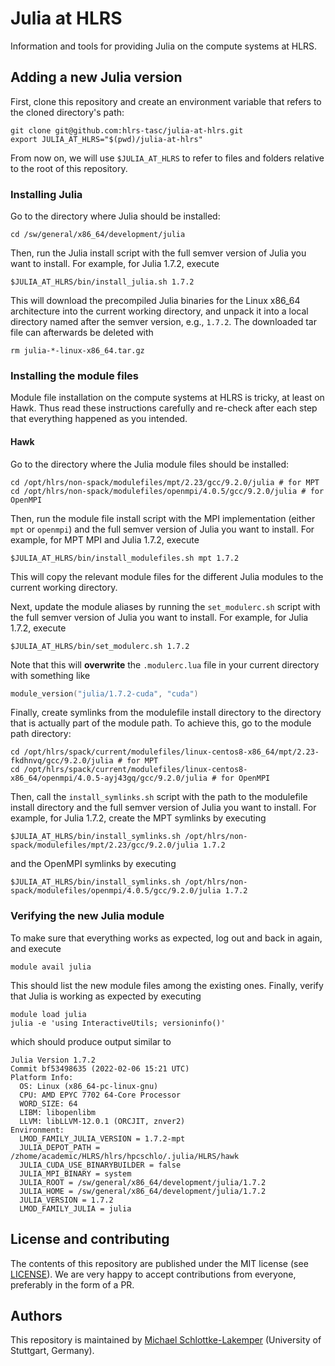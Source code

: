 # Julia at HLRS
Information and tools for providing Julia on the compute systems at HLRS.


## Adding a new Julia version
First, clone this repository and create an environment variable that refers to
the cloned directory's path:
```shell
git clone git@github.com:hlrs-tasc/julia-at-hlrs.git
export JULIA_AT_HLRS="$(pwd)/julia-at-hlrs"
```
From now on, we will use `$JULIA_AT_HLRS` to refer to files and folders relative
to the root of this repository.

### Installing Julia
Go to the directory where Julia should be installed:
```shell
cd /sw/general/x86_64/development/julia
```
Then, run the Julia install script with the full semver version of Julia you want to
install. For example, for Julia 1.7.2, execute
```shell
$JULIA_AT_HLRS/bin/install_julia.sh 1.7.2
```
This will download the precompiled Julia binaries for the Linux x86\_64
architecture into the current working directory, and unpack it into a local
directory named after the semver version, e.g., `1.7.2`. The downloaded tar file
can afterwards be deleted with
```shell
rm julia-*-linux-x86_64.tar.gz
```

### Installing the module files
Module file installation on the compute systems at HLRS is tricky, at least on
Hawk. Thus read these instructions carefully and re-check after each step that
everything happened as you intended.

#### Hawk
Go to the directory where the Julia module files should be installed:
```shell
cd /opt/hlrs/non-spack/modulefiles/mpt/2.23/gcc/9.2.0/julia # for MPT
cd /opt/hlrs/non-spack/modulefiles/openmpi/4.0.5/gcc/9.2.0/julia # for OpenMPI
```

Then, run the module file install script with the MPI implementation (either
`mpt` or `openmpi`) and the full semver version of Julia you want to
install. For example, for MPT MPI and Julia 1.7.2, execute
```shell
$JULIA_AT_HLRS/bin/install_modulefiles.sh mpt 1.7.2
```
This will copy the relevant module files for the different Julia modules to the
current working directory.

Next, update the module aliases by running the `set_modulerc.sh`
script with the full semver version of Julia you want to install. For example,
for Julia 1.7.2, execute
```shell
$JULIA_AT_HLRS/bin/set_modulerc.sh 1.7.2
```
Note that this will **overwrite** the `.modulerc.lua` file in your current
directory with something like
```lua
module_version("julia/1.7.2-cuda", "cuda")
```

Finally, create symlinks from the modulefile install directory to the directory
that is actually part of the module path. To achieve this, go to the module path
directory:
```shell
cd /opt/hlrs/spack/current/modulefiles/linux-centos8-x86_64/mpt/2.23-fkdhnvq/gcc/9.2.0/julia # for MPT
cd /opt/hlrs/spack/current/modulefiles/linux-centos8-x86_64/openmpi/4.0.5-ayj43gq/gcc/9.2.0/julia # for OpenMPI
```
Then, call the `install_symlinks.sh` script with the path to the modulefile
install directory and the full semver version of Julia you want to install. For
example, for Julia 1.7.2, create the MPT symlinks by executing
```shell
$JULIA_AT_HLRS/bin/install_symlinks.sh /opt/hlrs/non-spack/modulefiles/mpt/2.23/gcc/9.2.0/julia 1.7.2
```
and the OpenMPI symlinks by executing
```shell
$JULIA_AT_HLRS/bin/install_symlinks.sh /opt/hlrs/non-spack/modulefiles/openmpi/4.0.5/gcc/9.2.0/julia 1.7.2
```

### Verifying the new Julia module
To make sure that everything works as expected, log out and back in again, and
execute
```shell
module avail julia
```
This should list the new module files among the existing ones. Finally, verify
that Julia is working as expected by executing
```shell
module load julia
julia -e 'using InteractiveUtils; versioninfo()'
```
which should produce output similar to
```
Julia Version 1.7.2
Commit bf53498635 (2022-02-06 15:21 UTC)
Platform Info:
  OS: Linux (x86_64-pc-linux-gnu)
  CPU: AMD EPYC 7702 64-Core Processor
  WORD_SIZE: 64
  LIBM: libopenlibm
  LLVM: libLLVM-12.0.1 (ORCJIT, znver2)
Environment:
  LMOD_FAMILY_JULIA_VERSION = 1.7.2-mpt
  JULIA_DEPOT_PATH = /zhome/academic/HLRS/hlrs/hpcschlo/.julia/HLRS/hawk
  JULIA_CUDA_USE_BINARYBUILDER = false
  JULIA_MPI_BINARY = system
  JULIA_ROOT = /sw/general/x86_64/development/julia/1.7.2
  JULIA_HOME = /sw/general/x86_64/development/julia/1.7.2
  JULIA_VERSION = 1.7.2
  LMOD_FAMILY_JULIA = julia
```


## License and contributing
The contents of this repository are published under the MIT license (see [LICENSE](LICENSE)). We are
very happy to accept contributions from everyone, preferably in the form of a PR.


## Authors
This repository is maintained by
[Michael Schlottke-Lakemper](https://www.hlrs.de/about-us/organization/divisions-departments/av/tasc/)
(University of Stuttgart, Germany).
